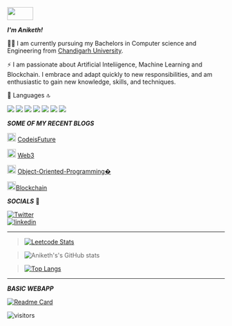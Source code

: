 <img src="https://user-images.githubusercontent.com/74004409/138744651-645f07c9-67f2-4e47-b9da-c4107688d9be.gif" width="60" height="30" /> 

***I'm Aniketh!***

👨‍💻 I am currently pursuing my Bachelors in Computer science and Engineering from [Chandigarh University](https://www.cuchd.in/).

⚡ I am passionate about Artificial Inteliigence, Machine Learning and Blockchain. I embrace and adapt quickly to new responsibilities,
    and am enthusiastic to gain new knowledge, skills, and techniques. 
    
🚀 Languages 🔝

<img src="https://img.shields.io/badge/Python-FFD43B?style=for-the-badge&logo=python&logoColor=darkgreen"> <img src="https://img.shields.io/badge/HTML5-E34F26?style=for-the-badge&logo=html5&logoColor=white"> <img src="https://img.shields.io/badge/CSS3-1572B6?style=for-the-badge&logo=css3&logoColor=white"> <img src="https://img.shields.io/badge/C-00599C?style=for-the-badge&logo=c&logoColor=white"> <img src="https://img.shields.io/badge/C%2B%2B-00599C?style=for-the-badge&logo=c%2B%2B&logoColor=white"> <img src="https://img.shields.io/badge/Java-ED8B00?style=for-the-badge&logo=java&logoColor=white"> <img src="https://img.shields.io/badge/Solidity-e6e6e6?style=for-the-badge&logo=solidity&logoColor=black">
    
    
 ***SOME OF MY RECENT BLOGS***
 
 <img src="https://pic.sopili.net/pub/emoji/twitter/2/72x72/1f449.png" width=20 height=20> <a href="https://aniketh88.hashnode.dev/learn-to-code-for-a-better-future">CodeisFuture</a>
 
 <img src="https://pic.sopili.net/pub/emoji/twitter/2/72x72/1f449.png" width=20 height=20> <a href="https://dev.to/anipaul2/web3-whats-the-hype-all-about-18ia">Web3</a>
 
 <img src="https://pic.sopili.net/pub/emoji/twitter/2/72x72/1f449.png" width=20 height=20> <a href="https://aniketh88.hashnode.dev/oop">Object-Oriented-Programming�</a>
 
 <img src="https://pic.sopili.net/pub/emoji/twitter/2/72x72/1f449.png" width=20 height=20><a href="https://medium.com/@aniketh131/why-does-blockchain-matter-def4d3de3795">Blockchain</a>
 

***SOCIALS*** 🧒

[![Twitter](https://img.shields.io/twitter/url/https/twitter.com/bukotsunikki.svg?style=social&label=Follow%20%40aniketh_88)](https://twitter.com/aniketh_88)  
[![linkedin](https://img.shields.io/badge/LinkedIn-0077B5?style=for-the-badge&logo=linkedin&logoColor=white)](https://www.linkedin.com/in/aniketh-paul-7728691bb/) 


---
    
    
> [![Leetcode Stats](https://leetcode.card.workers.dev/?username=Anipaul1&cache=0&font=milonga)](https://leetcode.com/Anipaul1)


> ![Aniketh's's GitHub stats](https://github-readme-stats.vercel.app/api?username=anipaul2&hide=stars&include_all_commits=false&custom_title=GitHub%20Stats&theme=vision-friendly-dark&show_icons=true) 



> [![Top Langs](https://github-readme-stats.vercel.app/api/top-langs/?username=anipaul2&layout=compact)](https://github.com/anuraghazra/github-readme-stats)
    
    
---


***BASIC WEBAPP***

[![Readme Card](https://github-readme-stats.vercel.app/api/pin/?username=anipaul2&repo=python-and-html)](https://github.com/anipaul2/python-and-html/tree/main/Webapp)



![visitors](https://visitor-badge.laobi.icu/badge?page_id=anipaul2.anipaul2)


<!--START_SECTION:activity-->



<!--END_SECTION:activity-->



<!--
**anipaul2/anipaul2** is a ✨ _special_ ✨ repository because its `README.md` (this file) appears on your GitHub profile.

Here are some ideas to get you started:

- 🔭 I’m currently working on ...
- 🌱 I’m currently learning ...
- 👯 I’m looking to collaborate on ...
- 🤔 I’m looking for help with ...
- 💬 Ask me about ...
- 📫 How to reach me: ...
- 😄 Pronouns: ...
- ⚡ Fun fact: ...
-->
